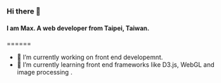 ### Hi there 👋
#### I am Max. A web developer from Taipei, Taiwan.
======
- 🔭 I’m currently working on front end developemnt.
- 🌱 I’m currently learning front end frameworks like D3.js, WebGL and image processing .
<br>

<!--
**MaxCSHan/MaxCSHan** is a ✨ _special_ ✨ repository because its `README.md` (this file) appears on your GitHub profile.

Here are some ideas to get you started:

- 🔭 I’m currently working on ...
- 🌱 I’m currently learning ...
- 👯 I’m looking to collaborate on ...
- 🤔 I’m looking for help with ...
- 💬 Ask me about ...
- 📫 How to reach me: ...
- 😄 Pronouns: ...
- ⚡ Fun fact: ...
-->
